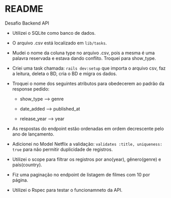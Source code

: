 # README

Desafio Backend API

* Utilizei o SQLite como banco de dados.

* O arquivo .csv está localizado em `lib/tasks`.

* Mudei o nome da coluna type no arquivo .csv, pois a mesma é uma palavra reservada e estava dando conflito. Troquei para show_type.

* Criei uma task chamada: `rails dev:setup` que importa o arquivo csv, faz a leitura, deleta o BD, cria o BD e migra os dados.

* Troquei o nome dos seguintes atributos para obedecerem ao padrão da response pedido:

  * show_type --> genre
  
  * date_added --> published_at
  
  * release_year --> year
  
* As respostas do endpoint estão ordenadas em ordem decrescente pelo ano de lançamento.

* Adicionei no Model Netflix a validação: `validates :title, uniqueness: true` para não permitir duplicidade de registros.

* Utilizei o scope para filtrar os registros por ano(year), gênero(genre) e país(country).

* Fiz uma paginação no endpoint de listagem de filmes com 10 por página.

* Utilizei o Rspec para testar o funcionamneto da API.
